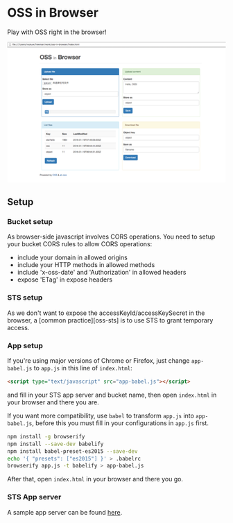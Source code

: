 # OSS in Browser

Play with OSS right in the browser!

![Demo](screenshot.png?raw=true "OSS in Browser")

## Setup

### Bucket setup

As browser-side javascript involves CORS operations. You need to setup
your bucket CORS rules to allow CORS operations:

- include your domain in allowed origins
- include your HTTP methods in allowed methods
- include 'x-oss-date' and 'Authorization' in allowed headers
- expose 'ETag' in expose headers

### STS setup

As we don't want to expose the accessKeyId/accessKeySecret in the
browser, a [common practice][oss-sts] is to use STS to grant temporary
access.

### App setup

If you're using major versions of Chrome or Firefox, just change
`app-babel.js` to `app.js` in this line of `index.html`:

```html
<script type="text/javascript" src="app-babel.js"></script>
```

and fill in your STS app server and bucket name, then open
`index.html` in your browser and there you are.

If you want more compatibility, use `babel` to transform `app.js` into
`app-babel.js`, before this you must fill in your configurations in
`app.js` first.

```bash
npm install -g browserify
npm install --save-dev babelify
npm install babel-preset-es2015 --save-dev
echo '{ "presets": ["es2015"] }' > .babelrc
browserify app.js -t babelify > app-babel.js
```

After that, open `index.html` in your browser and there you go.

### STS App server

A sample app server can be found [here][ruby-sts-app-server].


[ruby-sts-app-server]: https://github.com/rockuw/sts-app-server
